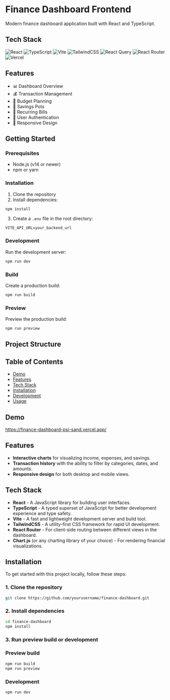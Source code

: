 # Finance Dashboard Frontend

Modern finance dashboard application built with React and TypeScript.

## Tech Stack

![React](https://img.shields.io/badge/React-20232A?style=for-the-badge&logo=react&logoColor=61DAFB)
![TypeScript](https://img.shields.io/badge/TypeScript-007ACC?style=for-the-badge&logo=typescript&logoColor=white)
![Vite](https://img.shields.io/badge/Vite-646CFF?style=for-the-badge&logo=vite&logoColor=white)
![TailwindCSS](https://img.shields.io/badge/Tailwind_CSS-38B2AC?style=for-the-badge&logo=tailwind-css&logoColor=white)
![React Query](https://img.shields.io/badge/React_Query-FF4154?style=for-the-badge&logo=react-query&logoColor=white)
![React Router](https://img.shields.io/badge/React_Router-CA4245?style=for-the-badge&logo=react-router&logoColor=white)
![Vercel](https://img.shields.io/badge/Vercel-000000?style=for-the-badge&logo=vercel&logoColor=white)

## Features

- 📊 Dashboard Overview
- 💰 Transaction Management
- 🎯 Budget Planning
- 🏺 Savings Pots
- 📅 Recurring Bills
- 🔐 User Authentication
- 📱 Responsive Design

## Getting Started

### Prerequisites

- Node.js (v14 or newer)
- npm or yarn

### Installation

1. Clone the repository
2. Install dependencies:

```bash
npm install
```

3. Create a `.env` file in the root directory:

```env
VITE_API_URL=your_backend_url
```

### Development

Run the development server:

```bash
npm run dev
```

### Build

Create a production build:

```bash
npm run build
```

### Preview

Preview the production build:

```bash
npm run preview
```

## Project Structure

## Table of Contents

- [Demo](#demo)
- [Features](#features)
- [Tech Stack](#tech-stack)
- [Installation](#installation)
- [Development](#development)
- [Usage](#usage)

## Demo

https://finance-dashboard-psi-sand.vercel.app/

## Features

- **Interactive charts** for visualizing income, expenses, and savings.
- **Transaction history** with the ability to filter by categories, dates, and amounts.
- **Responsive design** for both desktop and mobile views.

## Tech Stack

- **React** - A JavaScript library for building user interfaces.
- **TypeScript** - A typed superset of JavaScript for better development experience and type safety.
- **Vite** - A fast and lightweight development server and build tool.
- **TailwindCSS** - A utility-first CSS framework for rapid UI development.
- **React Router** - For client-side routing between different views in the dashboard.
- **Chart.js** (or any charting library of your choice) - For rendering financial visualizations.

## Installation

To get started with this project locally, follow these steps:

### 1. Clone the repository

```bash
git clone https://github.com/yourusername/finance-dashboard.git
```

### 2. Install dependencies

```bash
cd finance-dashboard
npm install
```

### 3. Run preview build or development

### Preview build

```bash
npm run build
npm run preview
```

### Development

```bash
npm run dev
```
